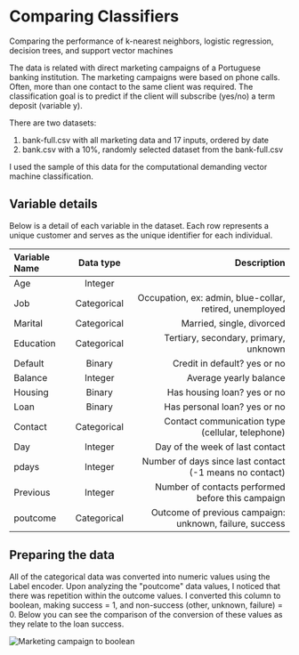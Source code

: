 # Comparing Classifiers
 Comparing the performance of k-nearest neighbors, logistic regression, decision trees, and support vector machines

The data is related with direct marketing campaigns of a Portuguese banking institution. The marketing campaigns were based on phone calls. Often, more than one contact to the same client was required. The classification goal is to predict if the client will subscribe (yes/no) a term deposit (variable y).

There are two datasets: 
1) bank-full.csv with all marketing data and 17 inputs, ordered by date 
2) bank.csv with a 10%, randomly selected dataset from the bank-full.csv

I used the sample of this data for the computational demanding vector machine classification.

## Variable details
Below is a detail of each variable in the dataset.  Each row represents a unique customer and serves as the unique identifier for each individual.
 
| Variable Name |   Data type  |   Description                                            |
|:--------------|:------------:|---------------------------------------------------------:|
|      Age      |    Integer   |                                                          |
|      Job      | Categorical  |  Occupation, ex: admin, blue-collar, retired, unemployed |    
|    Marital    | Categorical  |  Married, single, divorced                               |  
|   Education   | Categorical  |  Tertiary, secondary, primary, unknown                   |  
|    Default    |   Binary     |  Credit in default? yes or no                            |  
|    Balance    |   Integer    |  Average yearly balance                                  | 
|    Housing    |   Binary     |   Has housing loan? yes or no                            | 
|      Loan     |   Binary     |   Has personal loan? yes or no                           | 
|    Contact    | Categorical  |   Contact communication type (cellular, telephone)       | 
|       Day     |   Integer    |   Day of the week of last contact                        | 
|     pdays     |   Integer    |  Number of days since last contact (-1 means no contact) | 
|   Previous    |   Integer    |   Number of contacts performed before this campaign      | 
|   poutcome    | Categorical  |  Outcome of previous campaign: unknown, failure, success | 


## Preparing the data
All of the categorical data was converted into numeric values using the Label encoder.  Upon analyzing the "poutcome" data values, I noticed that there was repetition within the outcome values.  I converted this column to boolean, making success = 1, and non-success (other, unknown, failure) = 0.  Below you can see the comparison of the conversion of these values as they relate to the loan success.

![Marketing campaign to boolean](.Images/MarketingBoolean.jpg)